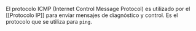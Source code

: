 El protocolo ICMP (Internet Control Message Protocol) es utilizado por el [[Protocolo IP]] para enviar mensajes de diagnóstico y control.
Es el protocolo que se utiliza para ```ping```.